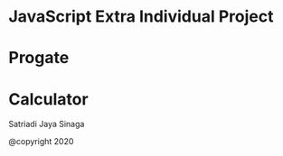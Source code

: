 # JavaScript Extra Individual Project
# Progate

<h1>Calculator</h1>
<p>Satriadi Jaya Sinaga</p>

@copyright 2020
